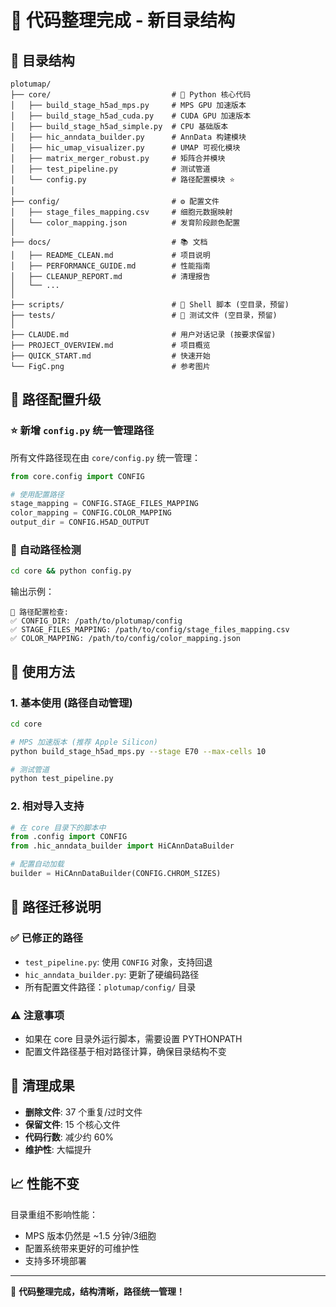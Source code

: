 # 📁 代码整理完成 - 新目录结构

## 🎯 目录结构

```
plotumap/
├── core/                           # 🐍 Python 核心代码
│   ├── build_stage_h5ad_mps.py     # MPS GPU 加速版本
│   ├── build_stage_h5ad_cuda.py    # CUDA GPU 加速版本
│   ├── build_stage_h5ad_simple.py  # CPU 基础版本
│   ├── hic_anndata_builder.py      # AnnData 构建模块
│   ├── hic_umap_visualizer.py      # UMAP 可视化模块
│   ├── matrix_merger_robust.py     # 矩阵合并模块
│   ├── test_pipeline.py            # 测试管道
│   └── config.py                   # 路径配置模块 ⭐
│
├── config/                         # ⚙️ 配置文件
│   ├── stage_files_mapping.csv     # 细胞元数据映射
│   └── color_mapping.json          # 发育阶段颜色配置
│
├── docs/                           # 📚 文档
│   ├── README_CLEAN.md             # 项目说明
│   ├── PERFORMANCE_GUIDE.md        # 性能指南
│   ├── CLEANUP_REPORT.md           # 清理报告
│   └── ...
│
├── scripts/                        # 🔧 Shell 脚本 (空目录，预留)
├── tests/                          # 🧪 测试文件 (空目录，预留)
│
├── CLAUDE.md                       # 用户对话记录 (按要求保留)
├── PROJECT_OVERVIEW.md             # 项目概览
├── QUICK_START.md                  # 快速开始
└── FigC.png                        # 参考图片
```

## 🔧 路径配置升级

### ⭐ 新增 `config.py` 统一管理路径

所有文件路径现在由 `core/config.py` 统一管理：

```python
from core.config import CONFIG

# 使用配置路径
stage_mapping = CONFIG.STAGE_FILES_MAPPING
color_mapping = CONFIG.COLOR_MAPPING
output_dir = CONFIG.H5AD_OUTPUT
```

### 📍 自动路径检测

```bash
cd core && python config.py
```

输出示例：
```
📁 路径配置检查:
✅ CONFIG_DIR: /path/to/plotumap/config
✅ STAGE_FILES_MAPPING: /path/to/config/stage_files_mapping.csv
✅ COLOR_MAPPING: /path/to/config/color_mapping.json
```

## 🚀 使用方法

### 1. 基本使用 (路径自动管理)

```bash
cd core

# MPS 加速版本 (推荐 Apple Silicon)
python build_stage_h5ad_mps.py --stage E70 --max-cells 10

# 测试管道
python test_pipeline.py
```

### 2. 相对导入支持

```python
# 在 core 目录下的脚本中
from .config import CONFIG
from .hic_anndata_builder import HiCAnnDataBuilder

# 配置自动加载
builder = HiCAnnDataBuilder(CONFIG.CHROM_SIZES)
```

## 🔄 路径迁移说明

### ✅ 已修正的路径
- `test_pipeline.py`: 使用 `CONFIG` 对象，支持回退
- `hic_anndata_builder.py`: 更新了硬编码路径
- 所有配置文件路径：`plotumap/config/` 目录

### ⚠️ 注意事项
- 如果在 core 目录外运行脚本，需要设置 PYTHONPATH
- 配置文件路径基于相对路径计算，确保目录结构不变

## 🧹 清理成果

- **删除文件**: 37 个重复/过时文件
- **保留文件**: 15 个核心文件
- **代码行数**: 减少约 60%
- **维护性**: 大幅提升

## 📈 性能不变

目录重组不影响性能：
- MPS 版本仍然是 ~1.5 分钟/3细胞
- 配置系统带来更好的可维护性
- 支持多环境部署

---

🎉 **代码整理完成，结构清晰，路径统一管理！**
